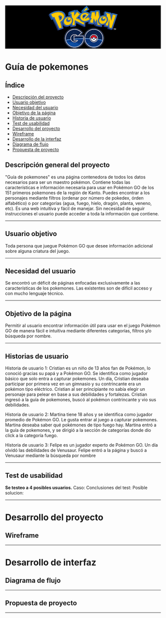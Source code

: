 ![Banner](banner.jpg)

# Guía de pokemones

## Índice

* [Descripción del proyecto](#descripción-general-del-proyecto)
* [Usuario objetivo](#usuario-objetivo)
* [Necesidad del usuario](#necesidad-del-usuario)
* [Objetivo de la página](#objetivo-de-la-página)
* [Historia de usuario](#historia-de-usuario)
* [Test de usabilidad](#test-de-usabilidad)
* [Desarrollo del proyecto](#desarrollo-del-proyecto)
* [Wireframe](#wireframe)
* [Desarrollo de la interfaz](desarrollo-de-la-interfaz)
* [Diagrama de flujo](#diagrama-de-flujo)
* [Propuesta de proyecto](#propuesta-de-proyecto)


## Descripción general del proyecto

"Guía de pokemones" es una página contenedora de todos los datos necesarios para ser un maestro pokémon. Contiene todas las características e información necesaria para usar en Pokémon GO de los 151 primeros pokemones de la región de Kanto. Puedes encontrar a los personajes mediante filtros (ordenar por número de pokedex, órden alfabético) o por categorías (agua, fuego, hielo, dragón, planta, veneno, etc). Es una web intuitiva y fácil de manejar. Sin necesidad de seguir instrucciones el usuario puede acceder a toda la información que contiene.
***
## Usuario objetivo
Toda persona que juegue Pokémon GO que desee información adicional sobre alguna criatura del juego.
***
## Necesidad del usuario
Se encontró un déficit de páginas enfocadas exclusivamente a las características de los pokemones. Las existentes son de difícil acceso y con mucho lenguaje técnico.
***
## Objetivo de la página
Permitir al usuario encontrar información útil para usar en el juego Pokémon GO de manera fácil e intuitiva mediante diferentes categorías, filtros y/o búsqueda por nombre.
***
## Historias de usuario
Historia de usuario 1:
Cristian es un niño de 13 años fan de Pokémon, lo conoció gracias su papá y a Pokémon GO. Se identifica como jugador básico que solo entra a capturar pokemones. Un día, Cristian deseaba participar por primera vez en un gimnasio y su contrincante era un pokémon tipo eléctrico. Cristian al ser principiante no sabía elegir un personaje para pelear en base a sus debilidades y fortalezas. Cristian ingresó a la guía de pokemones, buscó al pokémon contrincante y vio sus debilidades.

Historia de usuario 2:
Martina tiene 18 años y se identifica como jugador promedio de Pokémon GO. Le gusta entrar al juego a capturar pokemones. Martina deseaba saber qué pokémones de tipo fuego hay. Martina entró a la guía de pokemones, y se dirigió a la sección de categorías donde dio click a la categoría fuego.

Historia de usuario 3:
Felipe es un jugador experto de Pokémon GO. Un día olvidó las debilidades de Venusaur. Felipe entró a la página y buscó a Venusaur mediante la búsqueda por nombre
***
## Test de usabilidad
**Se testeo a 4 posibles usuarios.**
Caso:
Conclusiones del test:
Posible solucion: 
***
# Desarrollo del proyecto
## Wireframe
***
# Desarrollo de interfaz
## Diagrama de flujo
***
## Propuesta de proyecto
***
